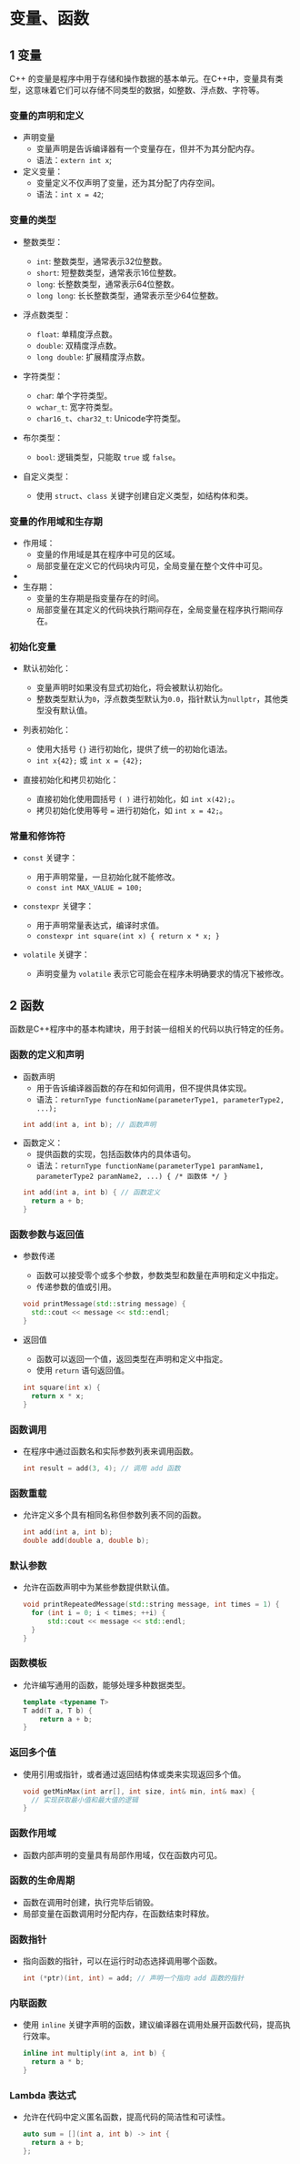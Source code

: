 # 变量、函数

## 1 变量
C++ 的变量是程序中用于存储和操作数据的基本单元。在C++中，变量具有类型，这意味着它们可以存储不同类型的数据，如整数、浮点数、字符等。

### 变量的声明和定义
- 声明变量
  - 变量声明是告诉编译器有一个变量存在，但并不为其分配内存。
  - 语法：`extern int x`;
- 定义变量：
  - 变量定义不仅声明了变量，还为其分配了内存空间。
  - 语法：`int x = 42`;

### 变量的类型
- 整数类型：
  - `int`: 整数类型，通常表示32位整数。
  - `short`: 短整数类型，通常表示16位整数。
  - `long`: 长整数类型，通常表示64位整数。
  - `long long`: 长长整数类型，通常表示至少64位整数。

- 浮点数类型：
  - `float`: 单精度浮点数。
  - `double`: 双精度浮点数。
  - `long double`: 扩展精度浮点数。

- 字符类型：
  - `cha`r: 单个字符类型。
  - `wchar_t`: 宽字符类型。
  - `char16_t`、`char32_t`: Unicode字符类型。

- 布尔类型：
  - `bool`: 逻辑类型，只能取 `true` 或 `false`。

- 自定义类型：
  - 使用 `struct`、`class` 关键字创建自定义类型，如结构体和类。

### 变量的作用域和生存期
- 作用域：
  - 变量的作用域是其在程序中可见的区域。
  - 局部变量在定义它的代码块内可见，全局变量在整个文件中可见。
- 
- 生存期：
  - 变量的生存期是指变量存在的时间。
  - 局部变量在其定义的代码块执行期间存在，全局变量在程序执行期间存在。
### 初始化变量
- 默认初始化：
  - 变量声明时如果没有显式初始化，将会被默认初始化。
  - 整数类型默认为`0`，浮点数类型默认为`0.0`，指针默认为`nullptr`，其他类型没有默认值。

- 列表初始化：
  - 使用大括号 `{}` 进行初始化，提供了统一的初始化语法。
  - `int x{42};` 或 `int x = {42};`
  
- 直接初始化和拷贝初始化：
  - 直接初始化使用圆括号 `( )` 进行初始化，如 `int x(42);`。
  - 拷贝初始化使用等号 `=` 进行初始化，如 `int x = 42;`。

### 常量和修饰符
- `const` 关键字：
  - 用于声明常量，一旦初始化就不能修改。
  - `const int MAX_VALUE = 100;`

- `constexpr` 关键字：
  - 用于声明常量表达式，编译时求值。
  - `constexpr int square(int x) { return x * x; }`

- `volatile` 关键字：
  - 声明变量为 `volatile` 表示它可能会在程序未明确要求的情况下被修改。


## 2 函数
函数是C++程序中的基本构建块，用于封装一组相关的代码以执行特定的任务。

### 函数的定义和声明
- 函数声明
  - 用于告诉编译器函数的存在和如何调用，但不提供具体实现。
  - 语法：`returnType functionName(parameterType1, parameterType2, ...);`
  ```cpp
  int add(int a, int b); // 函数声明
  ```
- 函数定义：
  - 提供函数的实现，包括函数体内的具体语句。
  - 语法：`returnType functionName(parameterType1 paramName1, parameterType2 paramName2, ...) { /* 函数体 */ }`
  ```cpp
  int add(int a, int b) { // 函数定义
    return a + b;
  }
  ```

### 函数参数与返回值
- 参数传递
  - 函数可以接受零个或多个参数，参数类型和数量在声明和定义中指定。
  - 传递参数的值或引用。

  ```cpp
  void printMessage(std::string message) {
    std::cout << message << std::endl;
  } 
  ```

- 返回值
  - 函数可以返回一个值，返回类型在声明和定义中指定。
  - 使用 `return` 语句返回值。
  ```cpp
  int square(int x) {
    return x * x;
  }
  ```

### 函数调用
- 在程序中通过函数名和实际参数列表来调用函数。
  ```cpp
  int result = add(3, 4); // 调用 add 函数
  ```

### 函数重载
- 允许定义多个具有相同名称但参数列表不同的函数。
  ```cpp
  int add(int a, int b);
  double add(double a, double b);
  ```
### 默认参数
- 允许在函数声明中为某些参数提供默认值。
  ```cpp
  void printRepeatedMessage(std::string message, int times = 1) {
    for (int i = 0; i < times; ++i) {
        std::cout << message << std::endl;
    }
  }
  ```
### 函数模板
- 允许编写通用的函数，能够处理多种数据类型。
  ```cpp
  template <typename T>
  T add(T a, T b) {
      return a + b;
  }
  ```
### 返回多个值
- 使用引用或指针，或者通过返回结构体或类来实现返回多个值。
  ```cpp
  void getMinMax(int arr[], int size, int& min, int& max) {
    // 实现获取最小值和最大值的逻辑
  }
  ```

### 函数作用域
- 函数内部声明的变量具有局部作用域，仅在函数内可见。

### 函数的生命周期
- 函数在调用时创建，执行完毕后销毁。
- 局部变量在函数调用时分配内存，在函数结束时释放。

### 函数指针
- 指向函数的指针，可以在运行时动态选择调用哪个函数。
  ```cpp
  int (*ptr)(int, int) = add; // 声明一个指向 add 函数的指针
  ```
  
### 内联函数
- 使用 `inline` 关键字声明的函数，建议编译器在调用处展开函数代码，提高执行效率。
  ```cpp
  inline int multiply(int a, int b) {
    return a * b;
  }
  ```

### Lambda 表达式
- 允许在代码中定义匿名函数，提高代码的简洁性和可读性。
  ```cpp
  auto sum = [](int a, int b) -> int {
    return a + b;
  };
  ```
